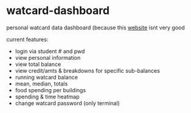 # watcard-dashboard
personal watcard data dashboard (because this [website](https://watcard.uwaterloo.ca/OneWeb/Account/LogOn) isnt very good

current features:
- login via student # and pwd
- view personal information
- view total balance
- view credit/amts & breakdowns for specific sub-balances
- running watcard balance
- mean, median, totals
- food spending per buildings
- spending & time heatmap
- change watcard password (only terminal)
